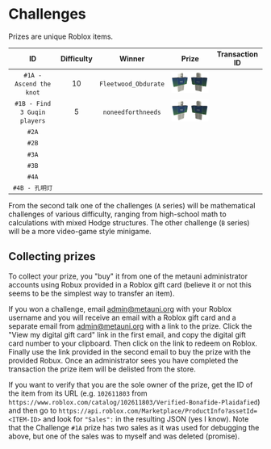 # Challenges

Prizes are unique Roblox items.

| ID | Difficulty | Winner | Prize | Transaction ID |
| :--: | :----------: | :------: | :-----: | :--------------: |
| `#1A - Ascend the knot` | 10 | `Fleetwood_Obdurate` | ![](prize1a.png) | |
| `#1B - Find 3 Guqin players` | 5 | `noneedforthneeds` | ![](prize1b.png) | |
| `#2A` | | | | |
| `#2B` | | | | |
| `#3A` | | | | |
| `#3B` | | | | |
| `#4A` | | | | |
| `#4B - 孔明灯` | | | | |

From the second talk one of the challenges (`A` series) will be mathematical challenges of various difficulty, ranging from high-school math to calculations with mixed Hodge structures. The other challenge (`B` series) will be a more video-game style minigame.

## Collecting prizes

To collect your prize, you "buy" it from one of the metauni administrator accounts using Robux provided in a Roblox gift card (believe it or not this seems to be the simplest way to transfer an item). 

If you won a challenge, email <admin@metauni.org> with your Roblox username and you will receive an email with a Roblox gift card and a separate email from <admin@metauni.org> with a link to the prize. Click the "View my digital gift card" link in the first email, and copy the digital gift card number to your clipboard. Then click on the link to redeem on Roblox. Finally use the link provided in the second email to buy the prize with the provided Robux. Once an administrator sees you have completed the transaction the prize item will be delisted from the store.

If you want to verify that you are the sole owner of the prize, get the ID of the item from its URL (e.g. `102611803` from `https://www.roblox.com/catalog/102611803/Verified-Bonafide-Plaidafied`) and then go to `https://api.roblox.com/Marketplace/ProductInfo?assetId=<ITEM-ID>` and look for `"Sales":` in the resulting JSON (yes I know). Note that the Challenge `#1A` prize has two sales as it was used for debugging the above, but one of the sales was to myself and was deleted (promise).
